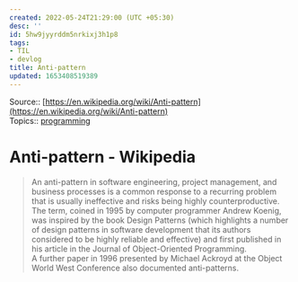 ```yaml
---
created: 2022-05-24T21:29:00 (UTC +05:30)
desc: ''
id: 5hw9jyyrddm5nrkixj3h1p8
tags:
- TIL
- devlog
title: Anti-pattern
updated: 1653408519389
---
```

   
Source:: [https://en.wikipedia.org/wiki/Anti-pattern](https://en.wikipedia.org/wiki/Anti-pattern)   
Topics:: [programming](../topics/programming.md)   
   
# Anti-pattern - Wikipedia   
   
   
> An anti-pattern in software engineering, project management, and business processes is a common response to a recurring problem that is usually ineffective and risks being highly counterproductive. The term, coined in 1995 by computer programmer Andrew Koenig, was inspired by the book Design Patterns (which highlights a number of design patterns in software development that its authors considered to be highly reliable and effective) and first published in his article in the Journal of Object-Oriented Programming.   
A further paper in 1996 presented by Michael Ackroyd at the Object World West Conference also documented anti-patterns.